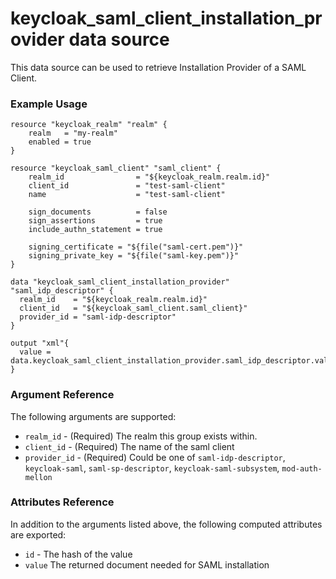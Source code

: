 # keycloak_saml_client_installation_provider data source

This data source can be used to retrieve Installation Provider
of a SAML Client.

### Example Usage

```hcl
resource "keycloak_realm" "realm" {
    realm   = "my-realm"
    enabled = true
}

resource "keycloak_saml_client" "saml_client" {
    realm_id                = "${keycloak_realm.realm.id}"
    client_id               = "test-saml-client"
    name                    = "test-saml-client"

    sign_documents          = false
    sign_assertions         = true
    include_authn_statement = true

    signing_certificate = "${file("saml-cert.pem")}"
    signing_private_key = "${file("saml-key.pem")}"
}

data "keycloak_saml_client_installation_provider" "saml_idp_descriptor" {
  realm_id    = "${keycloak_realm.realm.id}"
  client_id   = "${keycloak_saml_client.saml_client}"
  provider_id = "saml-idp-descriptor"
}

output "xml"{
  value = data.keycloak_saml_client_installation_provider.saml_idp_descriptor.value
}

```

### Argument Reference

The following arguments are supported:

- `realm_id` - (Required) The realm this group exists within.
- `client_id` - (Required) The name of the saml client
- `provider_id` - (Required) Could be one of `saml-idp-descriptor`, `keycloak-saml`, `saml-sp-descriptor`, `keycloak-saml-subsystem`, `mod-auth-mellon`

### Attributes Reference

In addition to the arguments listed above, the following computed attributes are exported:

- `id` - The hash of the value
- `value` The returned document needed for SAML installation

